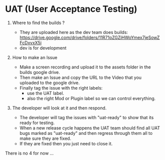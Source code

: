 # UAT (User Acceptance Testing)

1. Where to find the builds ?

	- They are uploaded here as the dev team does builds: https://drive.google.com/drive/folders/11R71oZGZiHWoYmex7jeSowZFcDxvxX5i
	- dev is for development

2. How to make an Issue

	- Make a screen recording and upload it to the assets folder in the builds google drive.
	- Then make an Issue and copy the URL to the Video that you uploaded to the google drive.
	- Finally tag the issue with the right labels:
		- use the UAT label.
		- also the right Mod or Plugin label so we can control everything.

3. The developer will look at it and then respond.

	- The developer will tag the issues with "uat-ready" to show that its ready for testing.
	- When a new release cycle happens the UAT team should find all UAT bugs marked as  "uat-ready" and then regress through them all to make sure they are fixed.
	- If they are fixed then you just need to close it.

There is no 4 for now ...